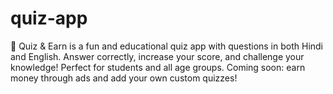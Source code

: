 # quiz-app
🎯 Quiz &amp; Earn is a fun and educational quiz app with questions in both Hindi and English. Answer correctly, increase your score, and challenge your knowledge! Perfect for students and all age groups. Coming soon: earn money through ads and add your own custom quizzes!
